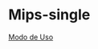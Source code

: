 # Mips-single
[Modo de Uso](https://github.com/desComp-relogio/mipspipeline/blob/master/ModoUsoMips.pdf)
